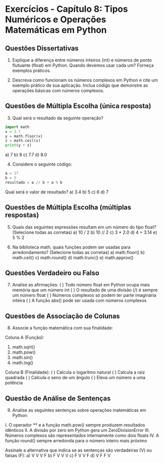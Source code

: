 # Exercícios - Capítulo 8: Tipos Numéricos e Operações Matemáticas em Python

## Questões Dissertativas

1. Explique a diferença entre números inteiros (int) e números de ponto flutuante (float) em Python. Quando devemos usar cada um? Forneça exemplos práticos.

2. Descreva como funcionam os números complexos em Python e cite um exemplo prático de sua aplicação. Inclua código que demonstre as operações básicas com números complexos.

## Questões de Múltipla Escolha (única resposta)

3. Qual será o resultado da seguinte operação?
```python
import math
x = 3.7
y = math.floor(x)
z = math.ceil(x)
print(y + z)
```
   a) 7
   b) 8
   c) 7.7
   d) 8.0

4. Considere o seguinte código:
```python
a = 17
b = 5
resultado = a // b + a % b
```
Qual será o valor de resultado?
   a) 3.4
   b) 5
   c) 6
   d) 7

## Questões de Múltipla Escolha (múltiplas respostas)

5. Quais das seguintes expressões resultam em um número do tipo float? (Selecione todas as corretas)
   a) 10 / 2
   b) 10 // 2
   c) 3 * 2.0
   d) 4 + 3.14
   e) 5 % 2

6. Na biblioteca math, quais funções podem ser usadas para arredondamento? (Selecione todas as corretas)
   a) math.floor()
   b) math.ceil()
   c) math.round()
   d) math.trunc()
   e) math.approx()

## Questões Verdadeiro ou Falso

7. Analise as afirmações:
   ( ) Todo número float em Python ocupa mais memória que um número int
   ( ) O resultado de uma divisão (/) é sempre um número float
   ( ) Números complexos só podem ter parte imaginária inteira
   ( ) A função abs() pode ser usada com números complexos

## Questões de Associação de Colunas

8. Associe a função matemática com sua finalidade:

Coluna A (Função):
1. math.sqrt()
2. math.pow()
3. math.sin()
4. math.log()

Coluna B (Finalidade):
( ) Calcula o logaritmo natural
( ) Calcula a raiz quadrada
( ) Calcula o seno de um ângulo
( ) Eleva um número a uma potência

## Questão de Análise de Sentenças

9. Analise as seguintes sentenças sobre operações matemáticas em Python:

I. O operador ** e a função math.pow() sempre produzem resultados idênticos
II. A divisão por zero em Python gera um ZeroDivisionError
III. Números complexos são representados internamente como dois floats
IV. A função round() sempre arredonda para o número inteiro mais próximo

Assinale a alternativa que indica se as sentenças são verdadeiras (V) ou falsas (F):
a) V V V F
b) F V V V
c) F V V F
d) V F F V
